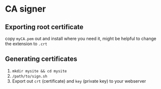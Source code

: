 # CA signer

## Exporting root certificate
copy `myCA.pem` out and install where you need it, might be helpful to change the extension to `.crt`  

## Generating certificates
1. `mkdir mysite && cd mysite`
2. `/path/to/sign.sh`
3. Export out `crt` (certificate) and `key` (private key) to your webserver
